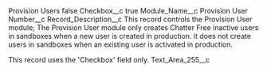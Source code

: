 <?xml version="1.0" encoding="UTF-8"?>
<CustomMetadata xmlns="http://soap.sforce.com/2006/04/metadata" xmlns:xsi="http://www.w3.org/2001/XMLSchema-instance" xmlns:xsd="http://www.w3.org/2001/XMLSchema">
    <label>Provision Users</label>
    <protected>false</protected>
    <values>
        <field>Checkbox__c</field>
        <value xsi:type="xsd:boolean">true</value>
    </values>
    <values>
        <field>Module_Name__c</field>
        <value xsi:type="xsd:string">Provision User</value>
    </values>
    <values>
        <field>Number__c</field>
        <value xsi:nil="true"/>
    </values>
    <values>
        <field>Record_Description__c</field>
        <value xsi:type="xsd:string">This record controls the Provision User module; The Provision User module only creates Chatter Free inactive users in sandboxes when a new user is created in production.  it does not create users in sandboxes when an existing user is activated in production.  

This record uses the &apos;Checkbox&apos; field only.</value>
    </values>
    <values>
        <field>Text_Area_255__c</field>
        <value xsi:nil="true"/>
    </values>
</CustomMetadata>
